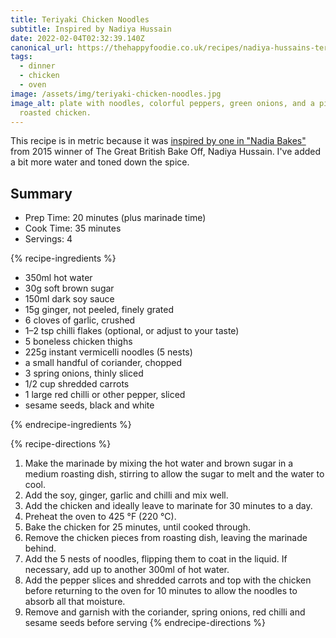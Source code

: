 ```yaml
---
title: Teriyaki Chicken Noodles
subtitle: Inspired by Nadiya Hussain
date: 2022-02-04T02:32:39.140Z
canonical_url: https://thehappyfoodie.co.uk/recipes/nadiya-hussains-teriyaki-chicken-noodles/
tags:
  - dinner
  - chicken
  - oven
image: /assets/img/teriyaki-chicken-noodles.jpg
image_alt: plate with noodles, colorful peppers, green onions, and a piece of
  roasted chicken.
---
```

This recipe is in metric because it was [inspired by one in "Nadia Bakes"](https://thehappyfoodie.co.uk/recipes/nadiya-hussains-teriyaki-chicken-noodles/) from 2015 winner of The Great British Bake Off, Nadiya Hussain. I've added a bit more water and toned down the spice.

## Summary
- Prep Time: 20 minutes (plus marinade time)
- Cook Time: 35 minutes
- Servings: 4

{% recipe-ingredients %}

- 350ml hot water
- 30g soft brown sugar
- 150ml dark soy sauce
- 15g ginger, not peeled, finely grated
- 6 cloves of garlic, crushed
- 1–2 tsp chilli flakes (optional, or adjust to your taste)
- 5 boneless chicken thighs
- 225g instant vermicelli noodles (5 nests)
- a small handful of 	coriander, chopped
- 3 spring onions, thinly sliced
- 1/2 cup shredded carrots
- 1 large red chilli or other pepper, sliced
- sesame seeds, black and white 

{% endrecipe-ingredients %}

{% recipe-directions %}
1. Make the marinade by mixing the hot water and brown sugar in a medium roasting dish, stirring to allow the sugar to melt and the water to cool.
1. Add the soy, ginger, garlic and chilli and mix well.
1. Add the chicken and ideally leave to marinate for 30 minutes to a day.
1. Preheat the oven to 425 °F (220 °C).
1. Bake the chicken for 25 minutes, until cooked through.
1. Remove the chicken pieces from roasting dish, leaving the marinade behind.
1. Add the 5 nests of noodles, flipping them to coat in the liquid. If necessary, add up to another 300ml of hot water.
1. Add the pepper slices and shredded carrots and top with the chicken before returning to the oven for 10 minutes to allow the noodles to absorb all that moisture.
1. Remove and garnish with the coriander, spring onions, red chilli and sesame seeds before serving
{% endrecipe-directions %}